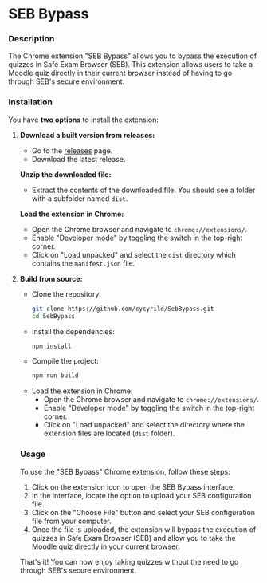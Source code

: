 # SEB Bypass

### Description
The Chrome extension "SEB Bypass" allows you to bypass the execution of quizzes in Safe Exam Browser (SEB).
This extension allows users to take a Moodle quiz directly in their current browser instead of having to go through SEB's secure environment.

### Installation

You have **two options** to install the extension:

1. **Download a built version from releases:**
   - Go to the [releases](https://github.com/cycyrild/SebBypass/releases) page.
   - Download the latest release.

    **Unzip the downloaded file:**
   - Extract the contents of the downloaded file. You should see a folder with a subfolder named `dist`.

    **Load the extension in Chrome:**
   - Open the Chrome browser and navigate to `chrome://extensions/`.
   - Enable "Developer mode" by toggling the switch in the top-right corner.
   - Click on "Load unpacked" and select the `dist` directory which contains the `manifest.json` file.


2. **Build from source:**
   - Clone the repository:
     ```sh
     git clone https://github.com/cycyrild/SebBypass.git
     cd SebBypass
     ```
   - Install the dependencies:
     ```sh
     npm install
     ```
   - Compile the project:
     ```sh
     npm run build
     ```
   - Load the extension in Chrome:
     - Open the Chrome browser and navigate to `chrome://extensions/`.
     - Enable "Developer mode" by toggling the switch in the top-right corner.
     - Click on "Load unpacked" and select the directory where the extension files are located (`dist` folder).



    ### Usage

    To use the "SEB Bypass" Chrome extension, follow these steps:

    1. Click on the extension icon to open the SEB Bypass interface.
    2. In the interface, locate the option to upload your SEB configuration file.
    3. Click on the "Choose File" button and select your SEB configuration file from your computer.
    4. Once the file is uploaded, the extension will bypass the execution of quizzes in Safe Exam Browser (SEB) and allow you to take the Moodle quiz directly in your current browser.

    That's it! You can now enjoy taking quizzes without the need to go through SEB's secure environment.
